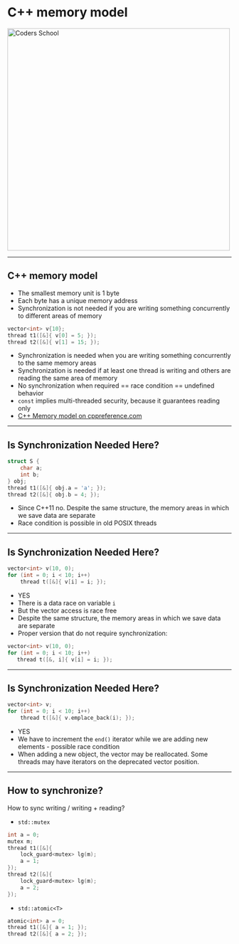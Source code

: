 <!-- .slide: data-background="#111111" -->

# C++ memory model

<a href="https://coders.school">
    <img width="500" data-src="../coders_school_logo.png" alt="Coders School" class="plain">
</a>

___

## C++ memory model

* <!-- .element: class="fragment fade-in" --> The smallest memory unit is 1 byte
* <!-- .element: class="fragment fade-in" --> Each byte has a unique memory address
* <!-- .element: class="fragment fade-in" --> Synchronization is not needed if you are writing something concurrently to different areas of memory

```cpp
vector<int> v{10};
thread t1([&]{ v[0] = 5; });
thread t2([&]{ v[1] = 15; });
```
<!-- .element: class="fragment fade-in" -->

* <!-- .element: class="fragment fade-in" --> Synchronization is needed when you are writing something concurrently to the same memory areas
* <!-- .element: class="fragment fade-in" --> Synchronization is needed if at least one thread is writing and others are reading the same area of ​​memory
* <!-- .element: class="fragment fade-in" --> No synchronization when required == race condition == undefined behavior
* <!-- .element: class="fragment fade-in" --> <code>const</code> implies multi-threaded security, because it guarantees reading only
* <!-- .element: class="fragment fade-in" --> <a href="https://en.cppreference.com/w/cpp/language/memory_model">C++ Memory model on cppreference.com</a>

___

## Is Synchronization Needed Here?

```cpp
struct S {
    char a;
    int b;
} obj;
thread t1([&]{ obj.a = 'a'; });
thread t2([&]{ obj.b = 4; });
```
<!-- .element: class="fragment fade-in" -->

* <!-- .element: class="fragment fade-in" --> Since C++11 no. Despite the same structure, the memory areas in which we save data are separate
* <!-- .element: class="fragment fade-in" --> Race condition is possible in old POSIX threads

___

## Is Synchronization Needed Here?

```cpp
vector<int> v(10, 0);
for (int = 0; i < 10; i++)
    thread t([&]{ v[i] = i; });
```
<!-- .element: class="fragment fade-in" -->

* <!-- .element: class="fragment fade-in" --> YES
* <!-- .element: class="fragment fade-in" --> There is a data race on variable <code>i</code>
* <!-- .element: class="fragment fade-in" --> But the vector access is race free
* <!-- .element: class="fragment fade-in" --> Despite the same structure, the memory areas in which we save data are separate
* <!-- .element: class="fragment fade-in" --> Proper version that do not require synchronization:

```cpp
vector<int> v(10, 0);
for (int = 0; i < 10; i++)
   thread t([&, i]{ v[i] = i; });
```
<!-- .element: class="fragment fade-in" -->

___

## Is Synchronization Needed Here?

```cpp
vector<int> v;
for (int = 0; i < 10; i++)
    thread t([&]{ v.emplace_back(i); });
```
<!-- .element: class="fragment fade-in" -->

* <!-- .element: class="fragment fade-in" --> YES
* <!-- .element: class="fragment fade-in" --> We have to increment the <code>end()</code> iterator while we are adding new elements - possible race condition
* <!-- .element: class="fragment fade-in" --> When adding a new object, the vector may be reallocated. Some threads may have iterators on the deprecated vector position.

___
<!-- .slide: style="font-size: .95em" -->

## How to synchronize?

How to sync writing / writing + reading?

* <!-- .element: class="fragment fade-in" --> <code>std::mutex</code>

```cpp
int a = 0;
mutex m;
thread t1([&]{
    lock_guard<mutex> lg(m);
    a = 1;
});
thread t2([&]{
    lock_guard<mutex> lg(m);
    a = 2;
});
```
<!-- .element: class="fragment fade-in" -->

* <!-- .element: class="fragment fade-in" --> <code>std::atomic&lt;T&gt;</code>

```cpp
atomic<int> a = 0;
thread t1([&]{ a = 1; });
thread t2([&]{ a = 2; });
```
<!-- .element: class="fragment fade-in" -->

